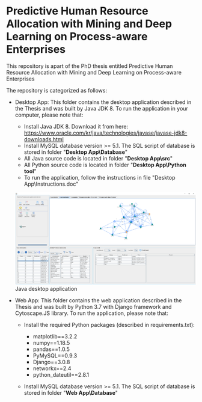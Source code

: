 # Predictive Human Resource Allocation with Mining and Deep Learning on Process-aware Enterprises
This repository is apart of the PhD thesis entitled Predictive Human Resource Allocation with Mining and Deep Learning on Process-aware Enterprises

The repository is categorized as follows:
- Desktop App: This folder contains the desktop application described in the Thesis and was built by Java JDK 8. 
To run the application in your computer, please note that: 
    + Install Java JDK 8. Download it from here: https://www.oracle.com/kr/java/technologies/javase/javase-jdk8-downloads.html
    + Install MySQL database version >= 5.1. The SQL script of database is stored in folder "**Desktop App\Database**"
    + All Java source code is located in folder "**Desktop App\src**"
    + All Python source code is located in folder "**Desktop App\Python tool**"
    + To run the application, follow the instructions in file "Desktop App\Instructions.doc" 
    
    ![Desktop Application](./Images/DesktopUI1.png)
    Java desktop application 

- Web App: This folder contains the web application described in the Thesis and was built by Python 3.7 with Django framework and Cytoscape.JS library. 
To run the application, please note that:
    + Install the required Python packages (described in requirements.txt):
        + matplotlib==3.2.2
        + numpy==1.18.5
        + pandas==1.0.5
        + PyMySQL==0.9.3
        + Django==3.0.8
        + networkx==2.4
        + python_dateutil==2.8.1
        
     + Install MySQL database version >= 5.1. The SQL script of database is stored in folder "**Web App\Database**"
     
 
